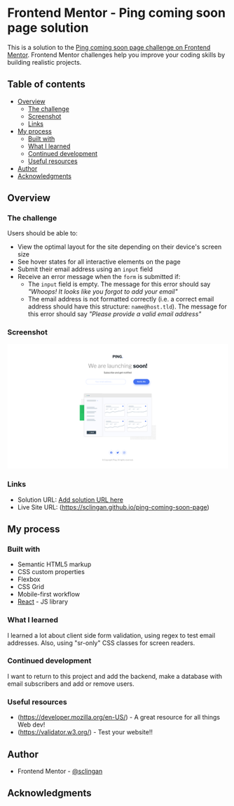 # Frontend Mentor - Ping coming soon page solution

This is a solution to the [Ping coming soon page challenge on Frontend Mentor](https://www.frontendmentor.io/challenges/ping-single-column-coming-soon-page-5cadd051fec04111f7b848da). Frontend Mentor challenges help you improve your coding skills by building realistic projects. 

## Table of contents

- [Overview](#overview)
  - [The challenge](#the-challenge)
  - [Screenshot](#screenshot)
  - [Links](#links)
- [My process](#my-process)
  - [Built with](#built-with)
  - [What I learned](#what-i-learned)
  - [Continued development](#continued-development)
  - [Useful resources](#useful-resources)
- [Author](#author)
- [Acknowledgments](#acknowledgments)


## Overview

### The challenge

Users should be able to:

- View the optimal layout for the site depending on their device's screen size
- See hover states for all interactive elements on the page
- Submit their email address using an `input` field
- Receive an error message when the `form` is submitted if:
	- The `input` field is empty. The message for this error should say *"Whoops! It looks like you forgot to add your email"*
	- The email address is not formatted correctly (i.e. a correct email address should have this structure: `name@host.tld`). The message for this error should say *"Please provide a valid email address"*

### Screenshot

![](./public/images/screenshot.png)



### Links

- Solution URL: [Add solution URL here](https://your-solution-url.com)
- Live Site URL: (https://sclingan.github.io/ping-coming-soon-page)

## My process

### Built with

- Semantic HTML5 markup
- CSS custom properties
- Flexbox
- CSS Grid
- Mobile-first workflow
- [React](https://reactjs.org/) - JS library


### What I learned

I learned a lot about client side form validation, using regex to test
email addresses. Also, using "sr-only" CSS classes for screen readers.

### Continued development

I want to return to this project and add the backend, make a database with email subscribers and
add or remove users.


### Useful resources

- (https://developer.mozilla.org/en-US/) - A great resource for all things Web dev!
- (https://validator.w3.org/) - Test your website!!


## Author

- Frontend Mentor - [@sclingan](https://www.frontendmentor.io/profile/sclingan)


## Acknowledgments


